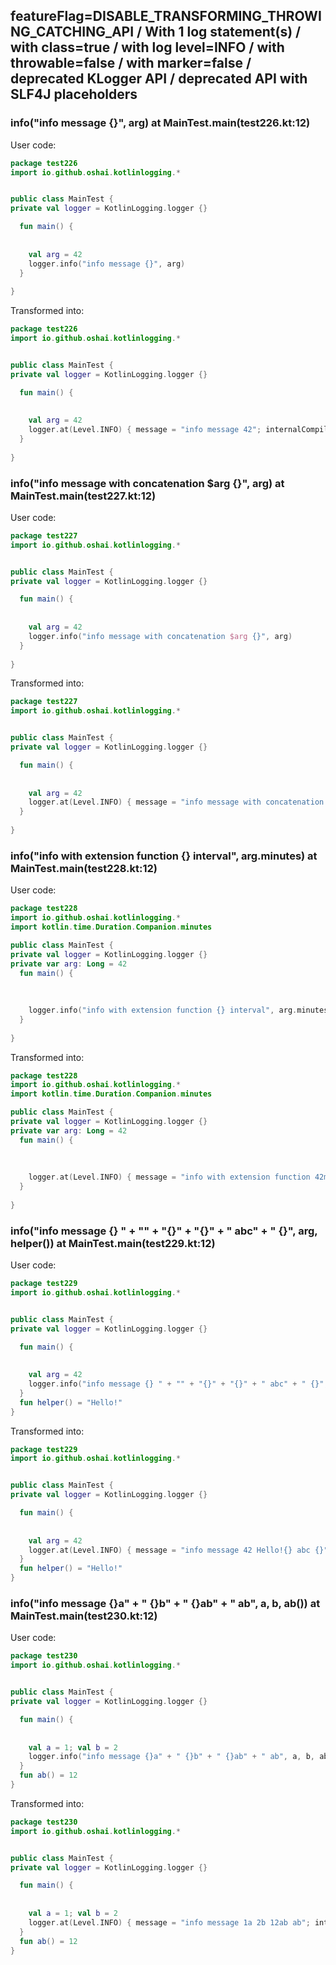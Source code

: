 ## featureFlag=DISABLE_TRANSFORMING_THROWING_CATCHING_API / With 1 log statement(s) / with class=true / with log level=INFO / with throwable=false / with marker=false / deprecated KLogger API / deprecated API with SLF4J placeholders



###  info("info message {}", arg) at MainTest.main(test226.kt:12)

User code:
```kotlin
package test226
import io.github.oshai.kotlinlogging.*


public class MainTest {
private val logger = KotlinLogging.logger {}

  fun main() {
    
    
    val arg = 42
    logger.info("info message {}", arg)
  }
  
}


```
  
Transformed into:
```kotlin
package test226
import io.github.oshai.kotlinlogging.*


public class MainTest {
private val logger = KotlinLogging.logger {}

  fun main() {
    
    
    val arg = 42
    logger.at(Level.INFO) { message = "info message 42"; internalCompilerData = KLoggingEventBuilder.InternalCompilerData(messageTemplate = "\"info message {}\"", className = "test226.MainTest", methodName = "main", fileName = "test226.kt", lineNumber = 12)
  }
  
}


```

###  info("info message with concatenation $arg {}", arg) at MainTest.main(test227.kt:12)

User code:
```kotlin
package test227
import io.github.oshai.kotlinlogging.*


public class MainTest {
private val logger = KotlinLogging.logger {}

  fun main() {
    
    
    val arg = 42
    logger.info("info message with concatenation $arg {}", arg)
  }
  
}


```
  
Transformed into:
```kotlin
package test227
import io.github.oshai.kotlinlogging.*


public class MainTest {
private val logger = KotlinLogging.logger {}

  fun main() {
    
    
    val arg = 42
    logger.at(Level.INFO) { message = "info message with concatenation 42 42"; internalCompilerData = KLoggingEventBuilder.InternalCompilerData(messageTemplate = "\"info message with concatenation $arg {}\"", className = "test227.MainTest", methodName = "main", fileName = "test227.kt", lineNumber = 12)
  }
  
}


```

###  info("info with extension function {} interval", arg.minutes) at MainTest.main(test228.kt:12)

User code:
```kotlin
package test228
import io.github.oshai.kotlinlogging.*
import kotlin.time.Duration.Companion.minutes

public class MainTest {
private val logger = KotlinLogging.logger {}
private var arg: Long = 42
  fun main() {
    
    
    
    logger.info("info with extension function {} interval", arg.minutes)
  }
  
}


```
  
Transformed into:
```kotlin
package test228
import io.github.oshai.kotlinlogging.*
import kotlin.time.Duration.Companion.minutes

public class MainTest {
private val logger = KotlinLogging.logger {}
private var arg: Long = 42
  fun main() {
    
    
    
    logger.at(Level.INFO) { message = "info with extension function 42m interval"; internalCompilerData = KLoggingEventBuilder.InternalCompilerData(messageTemplate = "\"info with extension function {} interval\"", className = "test228.MainTest", methodName = "main", fileName = "test228.kt", lineNumber = 12)
  }
  
}


```

###  info("info message {} " + "" + "{}" + "{}" + " abc" + " {}", arg, helper()) at MainTest.main(test229.kt:12)

User code:
```kotlin
package test229
import io.github.oshai.kotlinlogging.*


public class MainTest {
private val logger = KotlinLogging.logger {}

  fun main() {
    
    
    val arg = 42
    logger.info("info message {} " + "" + "{}" + "{}" + " abc" + " {}", arg, helper())
  }
  fun helper() = "Hello!"
}


```
  
Transformed into:
```kotlin
package test229
import io.github.oshai.kotlinlogging.*


public class MainTest {
private val logger = KotlinLogging.logger {}

  fun main() {
    
    
    val arg = 42
    logger.at(Level.INFO) { message = "info message 42 Hello!{} abc {}"; internalCompilerData = KLoggingEventBuilder.InternalCompilerData(messageTemplate = "\"info message {} \" + \"\" + \"{}\" + \"{}\" + \" abc\" + \" {}\"", className = "test229.MainTest", methodName = "main", fileName = "test229.kt", lineNumber = 12)
  }
  fun helper() = "Hello!"
}


```

###  info("info message {}a" + " {}b" + " {}ab" + " ab", a, b, ab()) at MainTest.main(test230.kt:12)

User code:
```kotlin
package test230
import io.github.oshai.kotlinlogging.*


public class MainTest {
private val logger = KotlinLogging.logger {}

  fun main() {
    
    
    val a = 1; val b = 2
    logger.info("info message {}a" + " {}b" + " {}ab" + " ab", a, b, ab())
  }
  fun ab() = 12
}


```
  
Transformed into:
```kotlin
package test230
import io.github.oshai.kotlinlogging.*


public class MainTest {
private val logger = KotlinLogging.logger {}

  fun main() {
    
    
    val a = 1; val b = 2
    logger.at(Level.INFO) { message = "info message 1a 2b 12ab ab"; internalCompilerData = KLoggingEventBuilder.InternalCompilerData(messageTemplate = "\"info message {}a\" + \" {}b\" + \" {}ab\" + \" ab\"", className = "test230.MainTest", methodName = "main", fileName = "test230.kt", lineNumber = 12)
  }
  fun ab() = 12
}


```
